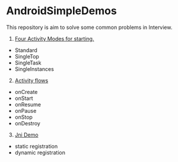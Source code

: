 # AndroidSimpleDemos

This repository is aim to solve some common problems in Interview.


1. [Four Activity Modes for starting.](ActivitiesMode/README.md)

- Standard
- SingleTop
- SingleTask
- SingleInstances

2. [Activity flows](ActivityLifeCycle/README.md)

- onCreate
- onStart
- onResume
- onPause
- onStop
- onDestroy


3. [Jni Demo](JniDemo/README.md)

- static registration
- dynamic registration
